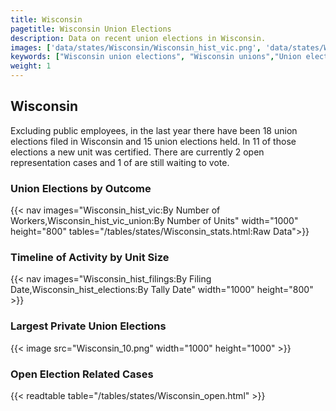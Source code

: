```yaml
---
title: Wisconsin
pagetitle: Wisconsin Union Elections
description: Data on recent union elections in Wisconsin.
images: ['data/states/Wisconsin/Wisconsin_hist_vic.png', 'data/states/Wisconsin/Wisconsin_hist_size.png', 'data/states/Wisconsin/Wisconsin_10.png']
keywords: ["Wisconsin union elections", "Wisconsin unions","Union elections"]
weight: 1
---
```

##  Wisconsin

Excluding public employees, in the last year there have been 18 union elections filed in Wisconsin and 15 union elections held. In 11 of those elections a new unit was certified. There are currently 2 open representation cases and 1 of are still waiting to vote.

### Union Elections by Outcome
{{< nav images="Wisconsin_hist_vic:By Number of Workers,Wisconsin_hist_vic_union:By Number of Units" width="1000" height="800" tables="/tables/states/Wisconsin_stats.html:Raw Data">}}

### Timeline of Activity by Unit Size
{{< nav images="Wisconsin_hist_filings:By Filing Date,Wisconsin_hist_elections:By Tally Date" width="1000" height="800" >}}

### Largest Private Union Elections
{{< image src="Wisconsin_10.png" width="1000" height="1000"  >}}

### Open Election Related Cases
{{< readtable table="/tables/states/Wisconsin_open.html" >}}

